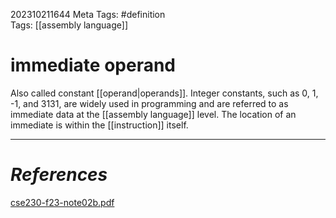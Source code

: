 202310211644
Meta Tags: #definition  
Tags: [[assembly language]]

# immediate operand

Also called constant [[operand|operands]]. Integer constants, such as 0, 1, -1, and 3131, are widely used in programming and are referred to as immediate data at the [[assembly language]] level. The location of an immediate is within the [[instruction]] itself.




---
# *References*
[cse230-f23-note02b.pdf](file:///C:/Users/orang/Documents/ASU/Textbooks/CSE%20230/cse230-f23-note02b.pdf)